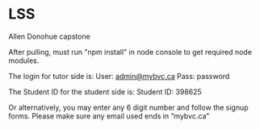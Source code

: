# LSS
Allen Donohue capstone

After pulling, must run "npm install" in node console to get 
required node modules.

The login for tutor side is:
User: admin@mybvc.ca
Pass: password

The Student ID for the student side is:
Student ID: 398625

Or alternatively, you may enter any 6 digit number and follow the signup forms.
Please make sure any email used ends in “mybvc.ca”
